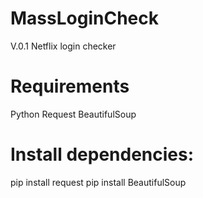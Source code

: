 # MassLoginCheck
V.0.1 Netflix login checker

# Requirements
Python
Request
BeautifulSoup

# Install dependencies:

pip install request
pip install BeautifulSoup



